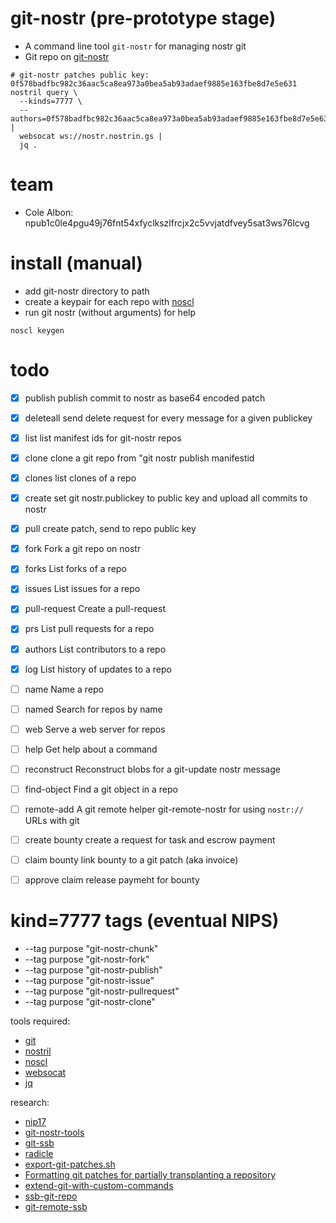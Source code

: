 # git-nostr (pre-prototype stage)
- A command line tool `git-nostr` for managing nostr git
- Git repo on [git-nostr][git-nostr]
```
# git-nostr patches public key: 0f578badfbc982c36aac5ca8ea973a0bea5ab93adaef9885e163fbe8d7e5e631
nostril query \
  --kinds=7777 \
  --authors=0f578badfbc982c36aac5ca8ea973a0bea5ab93adaef9885e163fbe8d7e5e631 |
  websocat ws://nostr.nostrin.gs |
  jq .
```
# team
- Cole Albon: npub1c0le4pgu49j76fnt54xfyclkszlfrcjx2c5vvjatdfvey5sat3ws76lcvg

# install (manual)
- add git-nostr directory to path
- create a keypair for each repo with [noscl]
- run git nostr (without arguments) for help
```
noscl keygen
```

# todo
* [x] publish       publish commit to nostr as base64 encoded patch
* [x] deleteall     send delete request for every message for a given publickey
* [x] list          list manifest ids for git-nostr repos
* [x] clone         clone a git repo from "git nostr publish manifestid
* [x] clones        list clones of a repo
* [x] create        set git nostr.publickey to public key and upload all commits to nostr
* [x] pull          create patch, send to repo public key
* [x] fork          Fork a git repo on nostr
* [x] forks         List forks of a repo
* [x] issues        List issues for a repo
* [x] pull-request  Create a pull-request
* [x] prs           List pull requests for a repo
* [x] authors       List contributors to a repo
* [x] log           List history of updates to a repo
* [ ] name          Name a repo
* [ ] named         Search for repos by name
* [ ] web           Serve a web server for repos
* [ ] help          Get help about a command
* [ ] reconstruct   Reconstruct blobs for a git-update nostr message
* [ ] find-object   Find a git object in a repo
* [ ] remote-add    A git remote helper git-remote-nostr for using `nostr://` URLs with git

* [ ] create bounty   create a request for task and escrow payment
* [ ] claim bounty    link bounty to a git patch (aka invoice)
* [ ] approve claim   release paymeht for bounty

# kind=7777 tags (eventual NIPS)
- --tag purpose "git-nostr-chunk"
- --tag purpose "git-nostr-fork"
- --tag purpose "git-nostr-publish"
- --tag purpose "git-nostr-issue"
- --tag purpose "git-nostr-pullrequest"
- --tag purpose "git-nostr-clone"


tools required:
- [git]
- [nostril]
- [noscl]
- [websocat]
- [jq]

research:
- [nip17][nip17]
- [git-nostr-tools][git-nostr-tools]
- [git-ssb][git-ssb]
- [radicle][radicle]
- [export-git-patches.sh][export-git-patches.sh]
- [Formatting git patches for partially transplanting a repository][Formatting git patches for partially transplanting a repository]
- [extend-git-with-custom-commands][extend-git-with-custom-commands]
- [ssb-git-repo][ssb-git-repo]
- [git-remote-ssb][git-remote-ssb]

[git-nostr]: http://git.nostrin.gs/?p=git-nostr.git
[jq]: https://stedolan.github.io/jq/
[websocat]: https://docs.rs/crate/websocat
[nostril]: https://github.com/jb55/nostril
[nostr-tools]: https://www.npmjs.com/package/nostr-tools
[git-nostr]: https://github.com/colealbon/git-nostr
[nostr]: https://github.com/nostr-protocol
[git]: https://git-scm.com/
[git-ssb]:
https://git.scuttlebot.io/%25n92DiQh7ietE%2BR%2BX%2FI403LQoyf2DtR3WQfCkDKlheQU%3D.sha256
[radicle]: https://radicle.xyz/
[git-remote-ssb]: https://git.scuttlebot.io/%25ZVTOK3GA2aewEDI2rPxJqKXEIv4OIUN2swMPE2FeJm8%3D.sha256
[ssb-git-repo]: https://git.scuttlebot.io/%25xChSOex77EjNh%2BoS8LPLdq%2B4nK1gylButbAgjS1IINs%3D.sha256
[export-git-patches.sh]: https://gist.github.com/michitux/f7fdb2c36e728887b411e9aecb8e52ff
[Formatting git patches for partially transplanting a repository]: https://spoiledcat.com/blog/formatting-git-patches-for-partially-transplanting-a-repository/
[extend-git-with-custom-commands]: https://coderwall.com/p/bt93ia/extend-git-with-custom-commands
[noscl]: https://github.com/fiatjaf/noscl
[nip17]: https://github.com/nip17/nips/blob/master/17.md
[git-nostr-tools]: http://git.jb55.com/git-nostr-tools/file/README.txt.html